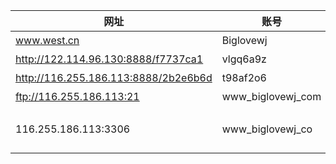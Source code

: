 | 网址 | 账号 | 密码 | 用途 | 备注 |
| --- | ---  | ---  | ---  | ---  |
| www.west.cn | Biglovewj | Dawj123abc| 西部 | 大爱无疆的 | 
| http://122.114.96.130:8888/f7737ca1| vlgq6a9z | 4c8f0ef6| 宝塔 | 大爱无疆的 |
| http://116.255.186.113:8888/2b2e6b6d| t98af2o6 | 0f4bac7b| 宝塔 | 大爱无疆的 |
| ftp://116.255.186.113:21|www_biglovewj_com|SF6cAwsSkyzSLMix|ftp|大爱无疆|
| 116.255.186.113:3306|www_biglovewj_co|hhJR5GPpJ6nM4C3f|mysql|大爱无疆数据库 数据库名www_biglovewj_co|